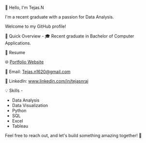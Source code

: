 👋 Hello, I'm Tejas.N

I'm a recent graduate with a passion for Data Analysis.

Welcome to my GitHub profile!

🚀 Quick Overview -
🎓 Recent graduate in Bachelor of Computer Applications.

📄 Resume  

🌐 [Portfolio Website ]([url](https://tejasn1620.github.io/MyPortfolio/)) 

📧 Email: Tejas.n1620@gmail.com

💼 LinkedIn: www.linkedin.com/in/tejasnraj

💡 Skills -
- Data Analysis
- Data Visualization
- Python
- SQL
- Excel
- Tableau
 
Feel free to reach out, and let's build something amazing together! 🚀
